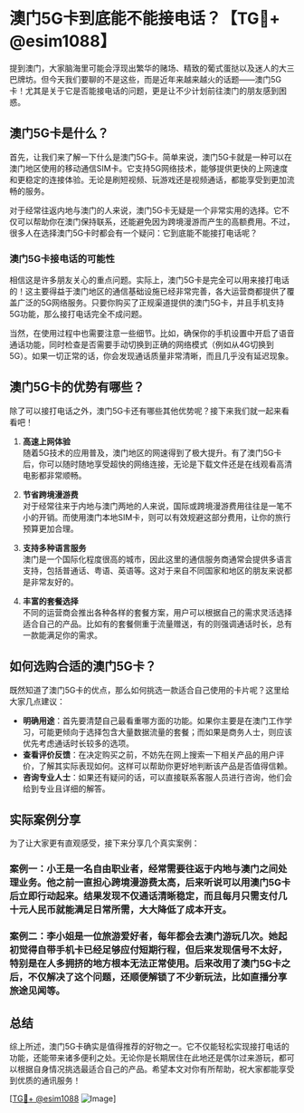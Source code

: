 # 澳门5G卡到底能不能接电话？【TG💪+ @esim1088】

提到澳门，大家脑海里可能会浮现出繁华的赌场、精致的葡式蛋挞以及迷人的大三巴牌坊。但今天我们要聊的不是这些，而是近年来越来越火的话题——澳门5G卡！尤其是关于它是否能接电话的问题，更是让不少计划前往澳门的朋友感到困惑。

## 澳门5G卡是什么？

首先，让我们来了解一下什么是澳门5G卡。简单来说，澳门5G卡就是一种可以在澳门地区使用的移动通信SIM卡。它支持5G网络技术，能够提供更快的上网速度和更稳定的连接体验。无论是刷短视频、玩游戏还是视频通话，都能享受到更加流畅的服务。

对于经常往返内地与澳门的人来说，澳门5G卡无疑是一个非常实用的选择。它不仅可以帮助你在澳门保持联系，还能避免因为跨境漫游而产生的高额费用。不过，很多人在选择澳门5G卡时都会有一个疑问：它到底能不能接打电话呢？

### **澳门5G卡接电话的可能性**

相信这是许多朋友关心的重点问题。实际上，澳门5G卡是完全可以用来接打电话的！这主要得益于澳门地区的通信基础设施已经非常完善，各大运营商都提供了覆盖广泛的5G网络服务。只要你购买了正规渠道提供的澳门5G卡，并且手机支持5G功能，那么接打电话完全不成问题。

当然，在使用过程中也需要注意一些细节。比如，确保你的手机设置中开启了语音通话功能，同时检查是否需要手动切换到正确的网络模式（例如从4G切换到5G）。如果一切正常的话，你会发现通话质量非常清晰，而且几乎没有延迟现象。

## 澳门5G卡的优势有哪些？

除了可以接打电话之外，澳门5G卡还有哪些其他优势呢？接下来我们就一起来看看吧！

1. **高速上网体验**  
   随着5G技术的应用普及，澳门地区的网速得到了极大提升。有了澳门5G卡后，你可以随时随地享受超快的网络连接，无论是下载文件还是在线观看高清电影都非常顺畅。

2. **节省跨境漫游费**  
   对于经常往来于内地与澳门两地的人来说，国际或跨境漫游费用往往是一笔不小的开销。而使用澳门本地SIM卡，则可以有效规避这部分费用，让你的旅行预算更加合理。

3. **支持多种语言服务**  
   澳门是一个国际化程度很高的城市，因此这里的通信服务商通常会提供多语言支持，包括普通话、粤语、英语等。这对于来自不同国家和地区的朋友来说都是非常友好的。

4. **丰富的套餐选择**  
   不同的运营商会推出各种各样的套餐方案，用户可以根据自己的需求灵活选择适合自己的产品。比如有的套餐侧重于流量赠送，有的则强调通话时长，总有一款能满足你的需求。

## 如何选购合适的澳门5G卡？

既然知道了澳门5G卡的优点，那么如何挑选一款适合自己使用的卡片呢？这里给大家几点建议：

- **明确用途**：首先要清楚自己最看重哪方面的功能。如果你主要是在澳门工作学习，可能更倾向于选择包含大量数据流量的套餐；而如果是商务人士，则应该优先考虑通话时长较多的选项。
- **查看评价反馈**：在决定购买之前，不妨先在网上搜索一下相关产品的用户评价，了解其实际表现如何。这样可以帮助你更好地判断该产品是否值得信赖。
- **咨询专业人士**：如果还有疑问的话，可以直接联系客服人员进行咨询，他们会给到专业且详细的解答。

## 实际案例分享

为了让大家更有直观感受，接下来分享几个真实案例：

### 案例一：小王是一名自由职业者，经常需要往返于内地与澳门之间处理业务。他之前一直担心跨境漫游费太高，后来听说可以用澳门5G卡后立即行动起来。结果发现不仅通话清晰稳定，而且每月只需支付几十元人民币就能满足日常所需，大大降低了成本开支。

### 案例二：李小姐是一位旅游爱好者，每年都会去澳门游玩几次。她起初觉得自带手机卡已经足够应付短期行程，但后来发现信号不太好，特别是在人多拥挤的地方根本无法正常使用。后来改用了澳门5G卡之后，不仅解决了这个问题，还顺便解锁了不少新玩法，比如直播分享旅途见闻等。

## 总结

综上所述，澳门5G卡确实是值得推荐的好物之一。它不仅能轻松实现接打电话的功能，还能带来诸多便利之处。无论你是长期居住在此地还是偶尔过来游玩，都可以根据自身情况挑选最适合自己的产品。希望本文对你有所帮助，祝大家都能享受到优质的通讯服务！

[[TG💪+ @esim1088](https://t.me/s/esim1088) ![Image](https://i.postimg.cc/4NQfJmqS/Snipaste-2025-05-13-00-14-12.png)]